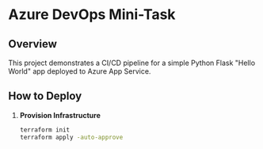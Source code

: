 # Azure DevOps Mini-Task

## Overview
This project demonstrates a CI/CD pipeline for a simple Python Flask "Hello World" app deployed to Azure App Service.

## How to Deploy
1. **Provision Infrastructure**
   ```bash
   terraform init
   terraform apply -auto-approve
